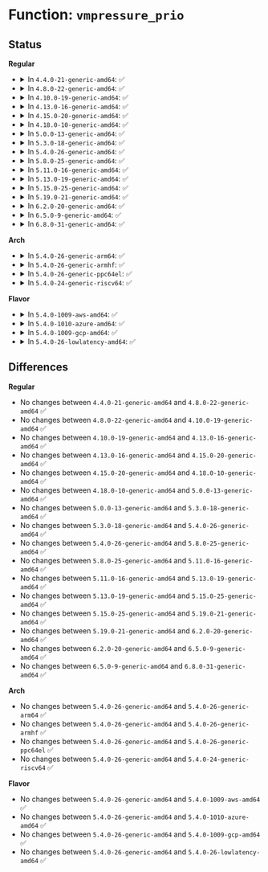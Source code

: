 # Function: <code>vmpressure_prio</code>

## Status
<b>Regular</b>
<ul>
<li>
<details>
<summary>In <code>4.4.0-21-generic-amd64</code>: ✅</summary>

```c
void vmpressure_prio(gfp_t gfp, struct mem_cgroup * memcg, int prio)
```

```json
{
  "name": "vmpressure_prio",
  "collision_type": "Unique Global",
  "inline_type": "No",
  "funcs": [
    {
      "addr": 18446744071580944464,
      "name": "vmpressure_prio",
      "external": true,
      "loc": "mm/vmpressure.c:263",
      "file": "mm/vmpressure.c",
      "inline": "seen, unknown",
      "caller_inline": [],
      "caller_func": [
        "mm/vmscan.c:do_try_to_free_pages"
      ]
    }
  ],
  "symbols": [
    {
      "addr": 18446744071580944464,
      "name": "vmpressure_prio",
      "section": ".text",
      "bind": "STB_GLOBAL",
      "size": 29
    }
  ]
}
```
</details>
</li>
<li>
<details>
<summary>In <code>4.8.0-22-generic-amd64</code>: ✅</summary>

```c
void vmpressure_prio(gfp_t gfp, struct mem_cgroup * memcg, int prio)
```

```json
{
  "name": "vmpressure_prio",
  "collision_type": "Unique Global",
  "inline_type": "No",
  "funcs": [
    {
      "addr": 18446744071581093824,
      "name": "vmpressure_prio",
      "external": true,
      "loc": "mm/vmpressure.c:302",
      "file": "mm/vmpressure.c",
      "inline": "seen, unknown",
      "caller_inline": [],
      "caller_func": [
        "mm/vmscan.c:do_try_to_free_pages"
      ]
    }
  ],
  "symbols": [
    {
      "addr": 18446744071581093824,
      "name": "vmpressure_prio",
      "section": ".text",
      "bind": "STB_GLOBAL",
      "size": 35
    }
  ]
}
```
</details>
</li>
<li>
<details>
<summary>In <code>4.10.0-19-generic-amd64</code>: ✅</summary>

```c
void vmpressure_prio(gfp_t gfp, struct mem_cgroup * memcg, int prio)
```

```json
{
  "name": "vmpressure_prio",
  "collision_type": "Unique Global",
  "inline_type": "No",
  "funcs": [
    {
      "addr": 18446744071581169072,
      "name": "vmpressure_prio",
      "external": true,
      "loc": "mm/vmpressure.c:310",
      "file": "mm/vmpressure.c",
      "inline": "seen, unknown",
      "caller_inline": [],
      "caller_func": [
        "mm/vmscan.c:do_try_to_free_pages"
      ]
    }
  ],
  "symbols": [
    {
      "addr": 18446744071581169072,
      "name": "vmpressure_prio",
      "section": ".text",
      "bind": "STB_GLOBAL",
      "size": 35
    }
  ]
}
```
</details>
</li>
<li>
<details>
<summary>In <code>4.13.0-16-generic-amd64</code>: ✅</summary>

```c
void vmpressure_prio(gfp_t gfp, struct mem_cgroup * memcg, int prio)
```

```json
{
  "name": "vmpressure_prio",
  "collision_type": "Unique Global",
  "inline_type": "No",
  "funcs": [
    {
      "addr": 18446744071581216880,
      "name": "vmpressure_prio",
      "external": true,
      "loc": "mm/vmpressure.c:326",
      "file": "mm/vmpressure.c",
      "inline": "seen, unknown",
      "caller_inline": [],
      "caller_func": [
        "mm/vmscan.c:do_try_to_free_pages"
      ]
    }
  ],
  "symbols": [
    {
      "addr": 18446744071581216880,
      "name": "vmpressure_prio",
      "section": ".text",
      "bind": "STB_GLOBAL",
      "size": 36
    }
  ]
}
```
</details>
</li>
<li>
<details>
<summary>In <code>4.15.0-20-generic-amd64</code>: ✅</summary>

```c
void vmpressure_prio(gfp_t gfp, struct mem_cgroup * memcg, int prio)
```

```json
{
  "name": "vmpressure_prio",
  "collision_type": "Unique Global",
  "inline_type": "No",
  "funcs": [
    {
      "addr": 18446744071581347520,
      "name": "vmpressure_prio",
      "external": true,
      "loc": "mm/vmpressure.c:326",
      "file": "mm/vmpressure.c",
      "inline": "seen, unknown",
      "caller_inline": [],
      "caller_func": [
        "mm/vmscan.c:do_try_to_free_pages"
      ]
    }
  ],
  "symbols": [
    {
      "addr": 18446744071581347520,
      "name": "vmpressure_prio",
      "section": ".text",
      "bind": "STB_GLOBAL",
      "size": 36
    }
  ]
}
```
</details>
</li>
<li>
<details>
<summary>In <code>4.18.0-10-generic-amd64</code>: ✅</summary>

```c
void vmpressure_prio(gfp_t gfp, struct mem_cgroup * memcg, int prio)
```

```json
{
  "name": "vmpressure_prio",
  "collision_type": "Unique Global",
  "inline_type": "No",
  "funcs": [
    {
      "addr": 18446744071581495904,
      "name": "vmpressure_prio",
      "external": true,
      "loc": "mm/vmpressure.c:326",
      "file": "mm/vmpressure.c",
      "inline": "seen, unknown",
      "caller_inline": [],
      "caller_func": [
        "mm/vmscan.c:do_try_to_free_pages"
      ]
    }
  ],
  "symbols": [
    {
      "addr": 18446744071581495904,
      "name": "vmpressure_prio",
      "section": ".text",
      "bind": "STB_GLOBAL",
      "size": 35
    }
  ]
}
```
</details>
</li>
<li>
<details>
<summary>In <code>5.0.0-13-generic-amd64</code>: ✅</summary>

```c
void vmpressure_prio(gfp_t gfp, struct mem_cgroup * memcg, int prio)
```

```json
{
  "name": "vmpressure_prio",
  "collision_type": "Unique Global",
  "inline_type": "No",
  "funcs": [
    {
      "addr": 18446744071581581744,
      "name": "vmpressure_prio",
      "external": true,
      "loc": "mm/vmpressure.c:326",
      "file": "mm/vmpressure.c",
      "inline": "seen, unknown",
      "caller_inline": [],
      "caller_func": [
        "mm/vmscan.c:do_try_to_free_pages"
      ]
    }
  ],
  "symbols": [
    {
      "addr": 18446744071581581744,
      "name": "vmpressure_prio",
      "section": ".text",
      "bind": "STB_GLOBAL",
      "size": 35
    }
  ]
}
```
</details>
</li>
<li>
<details>
<summary>In <code>5.3.0-18-generic-amd64</code>: ✅</summary>

```c
void vmpressure_prio(gfp_t gfp, struct mem_cgroup * memcg, int prio)
```

```json
{
  "name": "vmpressure_prio",
  "collision_type": "Unique Global",
  "inline_type": "No",
  "funcs": [
    {
      "addr": 18446744071581692736,
      "name": "vmpressure_prio",
      "external": true,
      "loc": "mm/vmpressure.c:323",
      "file": "mm/vmpressure.c",
      "inline": "seen, unknown",
      "caller_inline": [],
      "caller_func": [
        "mm/vmscan.c:do_try_to_free_pages"
      ]
    }
  ],
  "symbols": [
    {
      "addr": 18446744071581692736,
      "name": "vmpressure_prio",
      "section": ".text",
      "bind": "STB_GLOBAL",
      "size": 35
    }
  ]
}
```
</details>
</li>
<li>
<details>
<summary>In <code>5.4.0-26-generic-amd64</code>: ✅</summary>

```c
void vmpressure_prio(gfp_t gfp, struct mem_cgroup * memcg, int prio)
```

```json
{
  "name": "vmpressure_prio",
  "collision_type": "Unique Global",
  "inline_type": "No",
  "funcs": [
    {
      "addr": 18446744071581766160,
      "name": "vmpressure_prio",
      "external": true,
      "loc": "mm/vmpressure.c:323",
      "file": "mm/vmpressure.c",
      "inline": "seen, unknown",
      "caller_inline": [],
      "caller_func": [
        "mm/vmscan.c:do_try_to_free_pages"
      ]
    }
  ],
  "symbols": [
    {
      "addr": 18446744071581766160,
      "name": "vmpressure_prio",
      "section": ".text",
      "bind": "STB_GLOBAL",
      "size": 35
    }
  ]
}
```
</details>
</li>
<li>
<details>
<summary>In <code>5.8.0-25-generic-amd64</code>: ✅</summary>

```c
void vmpressure_prio(gfp_t gfp, struct mem_cgroup * memcg, int prio)
```

```json
{
  "name": "vmpressure_prio",
  "collision_type": "Unique Global",
  "inline_type": "No",
  "funcs": [
    {
      "addr": 18446744071581984880,
      "name": "vmpressure_prio",
      "external": true,
      "loc": "mm/vmpressure.c:323",
      "file": "mm/vmpressure.c",
      "inline": "seen, unknown",
      "caller_inline": [],
      "caller_func": [
        "mm/vmscan.c:do_try_to_free_pages"
      ]
    }
  ],
  "symbols": [
    {
      "addr": 18446744071581984880,
      "name": "vmpressure_prio",
      "section": ".text",
      "bind": "STB_GLOBAL",
      "size": 35
    }
  ]
}
```
</details>
</li>
<li>
<details>
<summary>In <code>5.11.0-16-generic-amd64</code>: ✅</summary>

```c
void vmpressure_prio(gfp_t gfp, struct mem_cgroup * memcg, int prio)
```

```json
{
  "name": "vmpressure_prio",
  "collision_type": "Unique Global",
  "inline_type": "No",
  "funcs": [
    {
      "addr": 18446744071582034864,
      "name": "vmpressure_prio",
      "external": true,
      "loc": "mm/vmpressure.c:323",
      "file": "mm/vmpressure.c",
      "inline": "seen, unknown",
      "caller_inline": [],
      "caller_func": [
        "mm/vmscan.c:do_try_to_free_pages"
      ]
    }
  ],
  "symbols": [
    {
      "addr": 18446744071582034864,
      "name": "vmpressure_prio",
      "section": ".text",
      "bind": "STB_GLOBAL",
      "size": 35
    }
  ]
}
```
</details>
</li>
<li>
<details>
<summary>In <code>5.13.0-19-generic-amd64</code>: ✅</summary>

```c
void vmpressure_prio(gfp_t gfp, struct mem_cgroup * memcg, int prio)
```

```json
{
  "name": "vmpressure_prio",
  "collision_type": "Unique Global",
  "inline_type": "No",
  "funcs": [
    {
      "addr": 18446744071582061072,
      "name": "vmpressure_prio",
      "external": true,
      "loc": "mm/vmpressure.c:323",
      "file": "mm/vmpressure.c",
      "inline": "seen, unknown",
      "caller_inline": [],
      "caller_func": [
        "mm/vmscan.c:do_try_to_free_pages"
      ]
    }
  ],
  "symbols": [
    {
      "addr": 18446744071582061072,
      "name": "vmpressure_prio",
      "section": ".text",
      "bind": "STB_GLOBAL",
      "size": 35
    }
  ]
}
```
</details>
</li>
<li>
<details>
<summary>In <code>5.15.0-25-generic-amd64</code>: ✅</summary>

```c
void vmpressure_prio(gfp_t gfp, struct mem_cgroup * memcg, int prio)
```

```json
{
  "name": "vmpressure_prio",
  "collision_type": "Unique Global",
  "inline_type": "No",
  "funcs": [
    {
      "addr": 18446744071582369040,
      "name": "vmpressure_prio",
      "external": true,
      "loc": "mm/vmpressure.c:327",
      "file": "mm/vmpressure.c",
      "inline": "seen, unknown",
      "caller_inline": [],
      "caller_func": [
        "mm/vmscan.c:do_try_to_free_pages"
      ]
    }
  ],
  "symbols": [
    {
      "addr": 18446744071582369040,
      "name": "vmpressure_prio",
      "section": ".text",
      "bind": "STB_GLOBAL",
      "size": 35
    }
  ]
}
```
</details>
</li>
<li>
<details>
<summary>In <code>5.19.0-21-generic-amd64</code>: ✅</summary>

```c
void vmpressure_prio(gfp_t gfp, struct mem_cgroup * memcg, int prio)
```

```json
{
  "name": "vmpressure_prio",
  "collision_type": "Unique Global",
  "inline_type": "No",
  "funcs": [
    {
      "addr": 18446744071582867792,
      "name": "vmpressure_prio",
      "external": true,
      "loc": "mm/vmpressure.c:327",
      "file": "mm/vmpressure.c",
      "inline": "seen, unknown",
      "caller_inline": [],
      "caller_func": [
        "mm/vmscan.c:do_try_to_free_pages"
      ]
    }
  ],
  "symbols": [
    {
      "addr": 18446744071582867792,
      "name": "vmpressure_prio",
      "section": ".text",
      "bind": "STB_GLOBAL",
      "size": 65
    }
  ]
}
```
</details>
</li>
<li>
<details>
<summary>In <code>6.2.0-20-generic-amd64</code>: ✅</summary>

```c
void vmpressure_prio(gfp_t gfp, struct mem_cgroup * memcg, int prio)
```

```json
{
  "name": "vmpressure_prio",
  "collision_type": "Unique Global",
  "inline_type": "No",
  "funcs": [
    {
      "addr": 18446744071583415184,
      "name": "vmpressure_prio",
      "external": true,
      "loc": "mm/vmpressure.c:327",
      "file": "mm/vmpressure.c",
      "inline": "seen, unknown",
      "caller_inline": [],
      "caller_func": [
        "mm/vmscan.c:do_try_to_free_pages"
      ]
    }
  ],
  "symbols": [
    {
      "addr": 18446744071583415184,
      "name": "vmpressure_prio",
      "section": ".text",
      "bind": "STB_GLOBAL",
      "size": 65
    }
  ]
}
```
</details>
</li>
<li>
<details>
<summary>In <code>6.5.0-9-generic-amd64</code>: ✅</summary>

```c
void vmpressure_prio(gfp_t gfp, struct mem_cgroup * memcg, int prio)
```

```json
{
  "name": "vmpressure_prio",
  "collision_type": "Unique Global",
  "inline_type": "No",
  "funcs": [
    {
      "addr": 18446744071583635504,
      "name": "vmpressure_prio",
      "external": true,
      "loc": "mm/vmpressure.c:335",
      "file": "mm/vmpressure.c",
      "inline": "seen, unknown",
      "caller_inline": [],
      "caller_func": [
        "mm/vmscan.c:do_try_to_free_pages"
      ]
    }
  ],
  "symbols": [
    {
      "addr": 18446744071583635504,
      "name": "vmpressure_prio",
      "section": ".text",
      "bind": "STB_GLOBAL",
      "size": 65
    }
  ]
}
```
</details>
</li>
<li>
<details>
<summary>In <code>6.8.0-31-generic-amd64</code>: ✅</summary>

```c
void vmpressure_prio(gfp_t gfp, struct mem_cgroup * memcg, int prio)
```

```json
{
  "name": "vmpressure_prio",
  "collision_type": "Unique Global",
  "inline_type": "No",
  "funcs": [
    {
      "addr": 18446744071583830544,
      "name": "vmpressure_prio",
      "external": true,
      "loc": "mm/vmpressure.c:335",
      "file": "mm/vmpressure.c",
      "inline": "seen, unknown",
      "caller_inline": [],
      "caller_func": [
        "mm/vmscan.c:do_try_to_free_pages"
      ]
    }
  ],
  "symbols": [
    {
      "addr": 18446744071583830544,
      "name": "vmpressure_prio",
      "section": ".text",
      "bind": "STB_GLOBAL",
      "size": 65
    }
  ]
}
```
</details>
</li>
</ul>
<b>Arch</b>
<ul>
<li>
<details>
<summary>In <code>5.4.0-26-generic-arm64</code>: ✅</summary>

```c
void vmpressure_prio(gfp_t gfp, struct mem_cgroup * memcg, int prio)
```

```json
{
  "name": "vmpressure_prio",
  "collision_type": "Unique Global",
  "inline_type": "No",
  "funcs": [
    {
      "addr": 18446603336493221664,
      "name": "vmpressure_prio",
      "external": true,
      "loc": "mm/vmpressure.c:323",
      "file": "mm/vmpressure.c",
      "inline": "seen, unknown",
      "caller_inline": [],
      "caller_func": [
        "mm/vmscan.c:do_try_to_free_pages",
        "mm/vmscan.c:do_try_to_free_pages"
      ]
    }
  ],
  "symbols": [
    {
      "addr": 18446603336493221664,
      "name": "vmpressure_prio",
      "section": ".text",
      "bind": "STB_GLOBAL",
      "size": 84
    }
  ]
}
```
</details>
</li>
<li>
<details>
<summary>In <code>5.4.0-26-generic-armhf</code>: ✅</summary>

```c
void vmpressure_prio(gfp_t gfp, struct mem_cgroup * memcg, int prio)
```

```json
{
  "name": "vmpressure_prio",
  "collision_type": "Unique Global",
  "inline_type": "No",
  "funcs": [
    {
      "addr": 3226851256,
      "name": "vmpressure_prio",
      "external": true,
      "loc": "mm/vmpressure.c:323",
      "file": "mm/vmpressure.c",
      "inline": "seen, unknown",
      "caller_inline": [],
      "caller_func": [
        "mm/vmscan.c:do_try_to_free_pages"
      ]
    }
  ],
  "symbols": [
    {
      "addr": 3226851256,
      "name": "vmpressure_prio",
      "section": ".text",
      "bind": "STB_GLOBAL",
      "size": 60
    }
  ]
}
```
</details>
</li>
<li>
<details>
<summary>In <code>5.4.0-26-generic-ppc64el</code>: ✅</summary>

```c
void vmpressure_prio(gfp_t gfp, struct mem_cgroup * memcg, int prio)
```

```json
{
  "name": "vmpressure_prio",
  "collision_type": "Unique Global",
  "inline_type": "No",
  "funcs": [
    {
      "addr": 13835058055286736288,
      "name": "vmpressure_prio",
      "external": true,
      "loc": "mm/vmpressure.c:323",
      "file": "mm/vmpressure.c",
      "inline": "seen, unknown",
      "caller_inline": [],
      "caller_func": [
        "mm/vmscan.c:do_try_to_free_pages",
        "mm/vmscan.c:do_try_to_free_pages"
      ]
    }
  ],
  "symbols": [
    {
      "addr": 13835058055286736288,
      "name": "vmpressure_prio",
      "section": ".text",
      "bind": "STB_GLOBAL",
      "size": 40
    }
  ]
}
```
</details>
</li>
<li>
<details>
<summary>In <code>5.4.0-24-generic-riscv64</code>: ✅</summary>

```c
void vmpressure_prio(gfp_t gfp, struct mem_cgroup * memcg, int prio)
```

```json
{
  "name": "vmpressure_prio",
  "collision_type": "Unique Global",
  "inline_type": "No",
  "funcs": [
    {
      "addr": 18446743936272996136,
      "name": "vmpressure_prio",
      "external": true,
      "loc": "mm/vmpressure.c:323",
      "file": "mm/vmpressure.c",
      "inline": "seen, unknown",
      "caller_inline": [],
      "caller_func": [
        "mm/vmscan.c:do_try_to_free_pages",
        "mm/vmscan.c:do_try_to_free_pages"
      ]
    }
  ],
  "symbols": [
    {
      "addr": 18446743936272996136,
      "name": "vmpressure_prio",
      "section": ".text",
      "bind": "STB_GLOBAL",
      "size": 70
    }
  ]
}
```
</details>
</li>
</ul>
<b>Flavor</b>
<ul>
<li>
<details>
<summary>In <code>5.4.0-1009-aws-amd64</code>: ✅</summary>

```c
void vmpressure_prio(gfp_t gfp, struct mem_cgroup * memcg, int prio)
```

```json
{
  "name": "vmpressure_prio",
  "collision_type": "Unique Global",
  "inline_type": "No",
  "funcs": [
    {
      "addr": 18446744071581734896,
      "name": "vmpressure_prio",
      "external": true,
      "loc": "mm/vmpressure.c:323",
      "file": "mm/vmpressure.c",
      "inline": "seen, unknown",
      "caller_inline": [],
      "caller_func": [
        "mm/vmscan.c:do_try_to_free_pages"
      ]
    }
  ],
  "symbols": [
    {
      "addr": 18446744071581734896,
      "name": "vmpressure_prio",
      "section": ".text",
      "bind": "STB_GLOBAL",
      "size": 35
    }
  ]
}
```
</details>
</li>
<li>
<details>
<summary>In <code>5.4.0-1010-azure-amd64</code>: ✅</summary>

```c
void vmpressure_prio(gfp_t gfp, struct mem_cgroup * memcg, int prio)
```

```json
{
  "name": "vmpressure_prio",
  "collision_type": "Unique Global",
  "inline_type": "No",
  "funcs": [
    {
      "addr": 18446744071581673536,
      "name": "vmpressure_prio",
      "external": true,
      "loc": "mm/vmpressure.c:323",
      "file": "mm/vmpressure.c",
      "inline": "seen, unknown",
      "caller_inline": [],
      "caller_func": [
        "mm/vmscan.c:do_try_to_free_pages"
      ]
    }
  ],
  "symbols": [
    {
      "addr": 18446744071581673536,
      "name": "vmpressure_prio",
      "section": ".text",
      "bind": "STB_GLOBAL",
      "size": 35
    }
  ]
}
```
</details>
</li>
<li>
<details>
<summary>In <code>5.4.0-1009-gcp-amd64</code>: ✅</summary>

```c
void vmpressure_prio(gfp_t gfp, struct mem_cgroup * memcg, int prio)
```

```json
{
  "name": "vmpressure_prio",
  "collision_type": "Unique Global",
  "inline_type": "No",
  "funcs": [
    {
      "addr": 18446744071581726208,
      "name": "vmpressure_prio",
      "external": true,
      "loc": "mm/vmpressure.c:323",
      "file": "mm/vmpressure.c",
      "inline": "seen, unknown",
      "caller_inline": [],
      "caller_func": [
        "mm/vmscan.c:do_try_to_free_pages"
      ]
    }
  ],
  "symbols": [
    {
      "addr": 18446744071581726208,
      "name": "vmpressure_prio",
      "section": ".text",
      "bind": "STB_GLOBAL",
      "size": 35
    }
  ]
}
```
</details>
</li>
<li>
<details>
<summary>In <code>5.4.0-26-lowlatency-amd64</code>: ✅</summary>

```c
void vmpressure_prio(gfp_t gfp, struct mem_cgroup * memcg, int prio)
```

```json
{
  "name": "vmpressure_prio",
  "collision_type": "Unique Global",
  "inline_type": "No",
  "funcs": [
    {
      "addr": 18446744071581794400,
      "name": "vmpressure_prio",
      "external": true,
      "loc": "mm/vmpressure.c:323",
      "file": "mm/vmpressure.c",
      "inline": "seen, unknown",
      "caller_inline": [],
      "caller_func": [
        "mm/vmscan.c:do_try_to_free_pages"
      ]
    }
  ],
  "symbols": [
    {
      "addr": 18446744071581794400,
      "name": "vmpressure_prio",
      "section": ".text",
      "bind": "STB_GLOBAL",
      "size": 35
    }
  ]
}
```
</details>
</li>
</ul>

## Differences
<b>Regular</b>
<ul>
<li>
No changes between <code>4.4.0-21-generic-amd64</code> and <code>4.8.0-22-generic-amd64</code> ✅
</li>
<li>
No changes between <code>4.8.0-22-generic-amd64</code> and <code>4.10.0-19-generic-amd64</code> ✅
</li>
<li>
No changes between <code>4.10.0-19-generic-amd64</code> and <code>4.13.0-16-generic-amd64</code> ✅
</li>
<li>
No changes between <code>4.13.0-16-generic-amd64</code> and <code>4.15.0-20-generic-amd64</code> ✅
</li>
<li>
No changes between <code>4.15.0-20-generic-amd64</code> and <code>4.18.0-10-generic-amd64</code> ✅
</li>
<li>
No changes between <code>4.18.0-10-generic-amd64</code> and <code>5.0.0-13-generic-amd64</code> ✅
</li>
<li>
No changes between <code>5.0.0-13-generic-amd64</code> and <code>5.3.0-18-generic-amd64</code> ✅
</li>
<li>
No changes between <code>5.3.0-18-generic-amd64</code> and <code>5.4.0-26-generic-amd64</code> ✅
</li>
<li>
No changes between <code>5.4.0-26-generic-amd64</code> and <code>5.8.0-25-generic-amd64</code> ✅
</li>
<li>
No changes between <code>5.8.0-25-generic-amd64</code> and <code>5.11.0-16-generic-amd64</code> ✅
</li>
<li>
No changes between <code>5.11.0-16-generic-amd64</code> and <code>5.13.0-19-generic-amd64</code> ✅
</li>
<li>
No changes between <code>5.13.0-19-generic-amd64</code> and <code>5.15.0-25-generic-amd64</code> ✅
</li>
<li>
No changes between <code>5.15.0-25-generic-amd64</code> and <code>5.19.0-21-generic-amd64</code> ✅
</li>
<li>
No changes between <code>5.19.0-21-generic-amd64</code> and <code>6.2.0-20-generic-amd64</code> ✅
</li>
<li>
No changes between <code>6.2.0-20-generic-amd64</code> and <code>6.5.0-9-generic-amd64</code> ✅
</li>
<li>
No changes between <code>6.5.0-9-generic-amd64</code> and <code>6.8.0-31-generic-amd64</code> ✅
</li>
</ul>
<b>Arch</b>
<ul>
<li>
No changes between <code>5.4.0-26-generic-amd64</code> and <code>5.4.0-26-generic-arm64</code> ✅
</li>
<li>
No changes between <code>5.4.0-26-generic-amd64</code> and <code>5.4.0-26-generic-armhf</code> ✅
</li>
<li>
No changes between <code>5.4.0-26-generic-amd64</code> and <code>5.4.0-26-generic-ppc64el</code> ✅
</li>
<li>
No changes between <code>5.4.0-26-generic-amd64</code> and <code>5.4.0-24-generic-riscv64</code> ✅
</li>
</ul>
<b>Flavor</b>
<ul>
<li>
No changes between <code>5.4.0-26-generic-amd64</code> and <code>5.4.0-1009-aws-amd64</code> ✅
</li>
<li>
No changes between <code>5.4.0-26-generic-amd64</code> and <code>5.4.0-1010-azure-amd64</code> ✅
</li>
<li>
No changes between <code>5.4.0-26-generic-amd64</code> and <code>5.4.0-1009-gcp-amd64</code> ✅
</li>
<li>
No changes between <code>5.4.0-26-generic-amd64</code> and <code>5.4.0-26-lowlatency-amd64</code> ✅
</li>
</ul>

